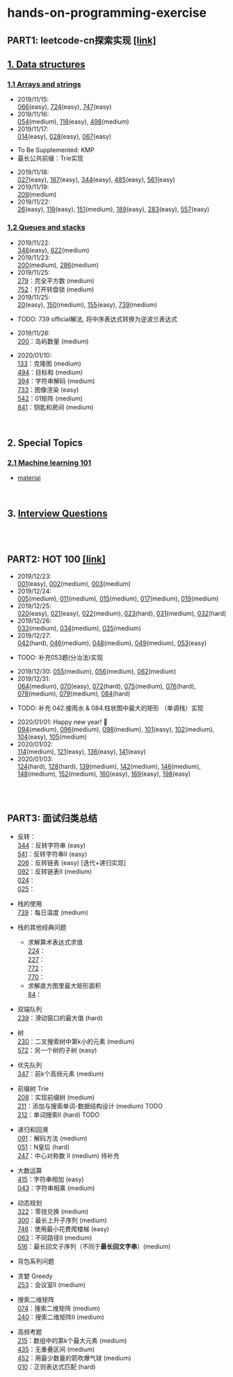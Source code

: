 # hands-on-programming-exercise
## PART1: leetcode-cn探索实现 [[link]](https://leetcode-cn.com)

## [1. Data structures](https://leetcode-cn.com/explore/learn/)
### [1.1 Arrays and strings](https://leetcode-cn.com/explore/learn/card/array-and-string/)

* 2019/11/15: <br>
[066](https://github.com/yangtao0304/hands-on-programming-exercise/blob/master/data_structure/arrays_and_strings/066_plus_one.py)(easy), [724](https://github.com/yangtao0304/hands-on-programming-exercise/blob/master/data_structure/arrays_and_strings/724_pivot_index.py)(easy), [747](https://github.com/yangtao0304/hands-on-programming-exercise/blob/master/data_structure/arrays_and_strings/747_dominant_index.py)(easy)
* 2019/11/16: <br>
[054](https://github.com/yangtao0304/hands-on-programming-exercise/blob/master/data_structure/arrays_and_strings/054_spiral_order.py)(medium), [118](https://github.com/yangtao0304/hands-on-programming-exercise/blob/master/data_structure/arrays_and_strings/118_generate.py)(easy), [498](https://github.com/yangtao0304/hands-on-programming-exercise/blob/master/data_structure/arrays_and_strings/498_find_diagonal_order.py)(medium)
* 2019/11/17: <br>
[014](https://github.com/yangtao0304/hands-on-programming-exercise/blob/master/data_structure/arrays_and_strings/014_longest_common_prefix.py)(easy), [028](https://github.com/yangtao0304/hands-on-programming-exercise/blob/master/data_structure/arrays_and_strings/028_str_str.py)(easy), [067](https://github.com/yangtao0304/hands-on-programming-exercise/blob/master/data_structure/arrays_and_strings/067_add_binary.py)(easy)  
- To Be Supplemented: KMP
- 最长公共前缀：Trie实现
* 2019/11/18: <br>
[027](https://github.com/yangtao0304/hands-on-programming-exercise/blob/master/data_structure/arrays_and_strings/027_remove_element.py)(easy), [167](https://github.com/yangtao0304/hands-on-programming-exercise/blob/master/data_structure/arrays_and_strings/167_two_sum.py)(easy), [344](https://github.com/yangtao0304/hands-on-programming-exercise/blob/master/data_structure/arrays_and_strings/344_reverse_string.py)(easy), [485](https://github.com/yangtao0304/hands-on-programming-exercise/blob/master/data_structure/arrays_and_strings/485_find_max_consecutive_ones.py)(easy), [561](https://github.com/yangtao0304/hands-on-programming-exercise/blob/master/data_structure/arrays_and_strings/561_array_pair_sum_1.py)(easy)
* 2019/11/19: <br>
[209](https://github.com/yangtao0304/hands-on-programming-exercise/blob/master/data_structure/arrays_and_strings/209_min_subarray_len.py)(medium)
* 2019/11/22: <br>
[26](https://github.com/yangtao0304/hands-on-programming-exercise/blob/master/data_structure/arrays_and_strings/026_remove_duplicates.py)(easy), [119](https://github.com/yangtao0304/hands-on-programming-exercise/blob/master/data_structure/arrays_and_strings/119_get_row.py)(easy), [151](https://github.com/yangtao0304/hands-on-programming-exercise/blob/master/data_structure/arrays_and_strings/151_reverse_words.py)(medium), [189](https://github.com/yangtao0304/hands-on-programming-exercise/blob/master/data_structure/arrays_and_strings/189_rotate.py)(easy), [283](https://github.com/yangtao0304/hands-on-programming-exercise/blob/master/data_structure/arrays_and_strings/283_move_zeroes.py)(easy), [557](https://github.com/yangtao0304/hands-on-programming-exercise/blob/master/data_structure/arrays_and_strings/557_reverse_words.py)(easy)

### [1.2 Queues and stacks](https://leetcode-cn.com/explore/learn/card/queue-stack/)
* 2019/11/22: <br>
[346](https://github.com/yangtao0304/hands-on-programming-exercise/blob/master/data_structure/queues_and_stacks/346_moving_average.py)(easy), [622](https://github.com/yangtao0304/hands-on-programming-exercise/blob/master/data_structure/queues_and_stacks/622_my_circular_queue.py)(medium)
* 2019/11/23: <br>
[200](https://github.com/yangtao0304/hands-on-programming-exercise/blob/master/data_structure/queues_and_stacks/200_num_islands.py)(medium), [286](https://github.com/yangtao0304/hands-on-programming-exercise/blob/master/data_structure/queues_and_stacks/286_walls_and_gates.py)(medium)
* 2019/11/25: <br>
[279](https://github.com/yangtao0304/hands-on-programming-exercise/blob/master/data_structure/queues_and_stacks/279_num_squares.py)：完全平方数 (medium)<br>
[752](https://github.com/yangtao0304/hands-on-programming-exercise/blob/master/data_structure/queues_and_stacks/752_open_lock.py)：打开转盘锁 (medium)<br>
* 2019/11/25: <br>
[20](https://github.com/yangtao0304/hands-on-programming-exercise/blob/master/data_structure/queues_and_stacks/020_is_valid.py)(easy), [150](https://github.com/yangtao0304/hands-on-programming-exercise/blob/master/data_structure/queues_and_stacks/150_eval_RPN.py)(medium), [155](https://github.com/yangtao0304/hands-on-programming-exercise/blob/master/data_structure/queues_and_stacks/155_min_stack.py)(easy), [739](https://github.com/yangtao0304/hands-on-programming-exercise/blob/master/data_structure/queues_and_stacks/739_daily_temperatures.py)(medium)
- TODO: 739 official解法, 将中序表达式转换为逆波兰表达式
* 2019/11/26: <br>
[200](https://github.com/yangtao0304/hands-on-programming-exercise/blob/master/data_structure/queues_and_stacks/200_num_islands.py)：岛屿数量 (medium)<br>

* 2020/01/10: <br>
[133](https://github.com/yangtao0304/hands-on-programming-exercise/blob/master/data_structure/queues_and_stacks/133_clone_graph.py)：克隆图 (medium)<br>
[494](https://github.com/yangtao0304/hands-on-programming-exercise/blob/master/data_structure/queues_and_stacks/494_find_target_sumways.py)：目标和 (medium)<br>
[394](https://github.com/yangtao0304/hands-on-programming-exercise/blob/master/data_structure/queues_and_stacks/394_decode_string.py)：字符串解码 (medium)<br>
[733](https://github.com/yangtao0304/hands-on-programming-exercise/blob/master/data_structure/queues_and_stacks/733_flood_fill.py)：图像渲染 (easy)<br>
[542](https://github.com/yangtao0304/hands-on-programming-exercise/blob/master/data_structure/queues_and_stacks/542_update_matrix.py)：01矩阵 (medium)<br>
[841](https://github.com/yangtao0304/hands-on-programming-exercise/blob/master/data_structure/queues_and_stacks/841_can_visitallrooms.py)：钥匙和房间 (medium)<br>


<br>

## 2. Special Topics
### [2.1 Machine learning 101](https://leetcode-cn.com/explore/orignial/card/machine-learning-101/)
- [material](https://github.com/yangtao0304/hands-on-programming-exercise/blob/master/special_topic/machine_learning_101/README.md)

<br>

## 3. [Interview Questions](https://leetcode-cn.com/explore/interview/)

<br><br>

## PART2: HOT 100 [[link]](https://leetcode-cn.com/problemset/hot-100/)
* 2019/12/23: <br>
[001](https://github.com/yangtao0304/hands-on-programming-exercise/blob/master/HOT_100/001_two_sum.py)(easy), [002](https://github.com/yangtao0304/hands-on-programming-exercise/blob/master/HOT_100/002_add_two_numbers.py)(medium), [003](https://github.com/yangtao0304/hands-on-programming-exercise/blob/master/HOT_100/003_length_of_longest_substring.py)(medium)
* 2019/12/24: <br>
[005](https://github.com/yangtao0304/hands-on-programming-exercise/blob/master/HOT_100/005_longest_palindrome.py)(medium), [011](https://github.com/yangtao0304/hands-on-programming-exercise/blob/master/HOT_100/011_max_area.py)(medium), [015](https://github.com/yangtao0304/hands-on-programming-exercise/blob/master/HOT_100/015_three_sum.py)(medium), [017](https://github.com/yangtao0304/hands-on-programming-exercise/blob/master/HOT_100/017_letter_combinations.py)(medium), [019](https://github.com/yangtao0304/hands-on-programming-exercise/blob/master/HOT_100/019_remove_nth_from_end.py)(medium)<br>
* 2019/12/25: <br>
[020](https://github.com/yangtao0304/hands-on-programming-exercise/blob/master/HOT_100/020_is_valid.py)(easy), [021](https://github.com/yangtao0304/hands-on-programming-exercise/blob/master/HOT_100/021_merge_two_lists.py)(easy), [022](https://github.com/yangtao0304/hands-on-programming-exercise/blob/master/HOT_100/022_generate_parenthesis.py)(medium), [023](https://github.com/yangtao0304/hands-on-programming-exercise/blob/master/HOT_100/023_merge_k_lists.py)(hard), [031](https://github.com/yangtao0304/hands-on-programming-exercise/blob/master/HOT_100/031_next_permutation.py)(medium), [032](https://github.com/yangtao0304/hands-on-programming-exercise/blob/master/HOT_100/032_longest_valid_parenthese.py)(hard)
* 2019/12/26: <br>
[033](https://github.com/yangtao0304/hands-on-programming-exercise/blob/master/HOT_100/033_search.py)(medium), [034](https://github.com/yangtao0304/hands-on-programming-exercise/blob/master/HOT_100/034_search_range.py)(medium), [035](https://github.com/yangtao0304/hands-on-programming-exercise/blob/master/HOT_100/035_combination_sum.py)(medium)
* 2019/12/27: <br>
[042](https://github.com/yangtao0304/hands-on-programming-exercise/blob/master/HOT_100/042_trap.py)(hard), [046](https://github.com/yangtao0304/hands-on-programming-exercise/blob/master/HOT_100/046_permute.py)(medium), [048](https://github.com/yangtao0304/hands-on-programming-exercise/blob/master/HOT_100/048_rotate.py)(medium), [049](https://github.com/yangtao0304/hands-on-programming-exercise/blob/master/HOT_100/049_group_anagrams.py)(medium), [053](https://github.com/yangtao0304/hands-on-programming-exercise/blob/master/HOT_100/053_max_subarray.py)(easy)
- TODO: 补充053题(分治法)实现
* 2019/12/30: [055](https://github.com/yangtao0304/hands-on-programming-exercise/blob/master/HOT_100/055_can_jump.py)(medium), [056](https://github.com/yangtao0304/hands-on-programming-exercise/blob/master/HOT_100/056_merge.py)(medium), [062](https://github.com/yangtao0304/hands-on-programming-exercise/blob/master/HOT_100/062_unique_paths.py)(medium)
* 2019/12/31: <br>
[064](https://github.com/yangtao0304/hands-on-programming-exercise/blob/master/HOT_100/064_min_path_sum.py)(medium), [070](https://github.com/yangtao0304/hands-on-programming-exercise/blob/master/HOT_100/070_climb_stairs.py)(easy), [072](https://github.com/yangtao0304/hands-on-programming-exercise/blob/master/HOT_100/072_min_distance.py)(hard), [075](https://github.com/yangtao0304/hands-on-programming-exercise/blob/master/HOT_100/075_sort_colors.py)(medium), [076](https://github.com/yangtao0304/hands-on-programming-exercise/blob/master/HOT_100/076_min_window.py)(hard), [078](https://github.com/yangtao0304/hands-on-programming-exercise/blob/master/HOT_100/078_subsets.py)(medium), [079](https://github.com/yangtao0304/hands-on-programming-exercise/blob/master/HOT_100/079_exist.py)(medium), [084](https://github.com/yangtao0304/hands-on-programming-exercise/blob/master/HOT_100/084_largest_rectangle_area.py)(hard)
- TODO: 补充 042.接雨水 & 084.柱状图中最大的矩形 （单调栈）实现  

* 2020/01/01: Happy new year! 🧨<br>
[094](https://github.com/yangtao0304/hands-on-programming-exercise/blob/master/HOT_100/094_inorder_traversal.py)(medium), [096](https://github.com/yangtao0304/hands-on-programming-exercise/blob/master/HOT_100/096_num_trees.py)(medium), [098](https://github.com/yangtao0304/hands-on-programming-exercise/blob/master/HOT_100/098_is_valid_bst.py)(medium), [101](https://github.com/yangtao0304/hands-on-programming-exercise/blob/master/HOT_100/101_is_symmetric.py)(easy), [102](https://github.com/yangtao0304/hands-on-programming-exercise/blob/master/HOT_100/102_level_order.py)(medium), [104](https://github.com/yangtao0304/hands-on-programming-exercise/blob/master/HOT_100/104_max_depth.py)(easy), [105](https://github.com/yangtao0304/hands-on-programming-exercise/blob/master/HOT_100/105_build_tree.py)(medium)
* 2020/01/02:<br>
[114](https://github.com/yangtao0304/hands-on-programming-exercise/blob/master/HOT_100/114_flatten.py)(medium), [121](https://github.com/yangtao0304/hands-on-programming-exercise/blob/master/HOT_100/121_max_profit.py)(easy), [136](https://github.com/yangtao0304/hands-on-programming-exercise/blob/master/HOT_100/136_single_number.py)(easy), [141](https://github.com/yangtao0304/hands-on-programming-exercise/blob/master/HOT_100/141_has_cycle.py)(easy)
* 2020/01/03:<br>
[124](https://github.com/yangtao0304/hands-on-programming-exercise/blob/master/HOT_100/124_max_path_sum.py)(hard), [128](https://github.com/yangtao0304/hands-on-programming-exercise/blob/master/HOT_100/128_longest_consecutive.py)(hard), [139](https://github.com/yangtao0304/hands-on-programming-exercise/blob/master/HOT_100/139_word_break.py)(medium), [142](https://github.com/yangtao0304/hands-on-programming-exercise/blob/master/HOT_100/142_detect_cycle.py)(medium), [146](https://github.com/yangtao0304/hands-on-programming-exercise/blob/master/HOT_100/146_lru_cache.py)(medium), [148](https://github.com/yangtao0304/hands-on-programming-exercise/blob/master/HOT_100/148_sort_list.py)(medium), [152](https://github.com/yangtao0304/hands-on-programming-exercise/blob/master/HOT_100/152_max_product.py)(medium), [160](https://github.com/yangtao0304/hands-on-programming-exercise/blob/master/HOT_100/160_get_intersection_node.py)(easy), [169](https://github.com/yangtao0304/hands-on-programming-exercise/blob/master/HOT_100/169_majority_element.py)(easy), [198](https://github.com/yangtao0304/hands-on-programming-exercise/blob/master/HOT_100/198_rob.py)(easy)

<br><br>

## PART3: 面试归类总结
* 反转：<br>
[344](https://github.com/yangtao0304/hands-on-programming-exercise/blob/master/interview/344_reverse_string.py)：反转字符串 (easy)<br>
[541](https://github.com/yangtao0304/hands-on-programming-exercise/blob/master/interview/541_reverse_string2.py)：反转字符串II (easy)<br>
[206](https://github.com/yangtao0304/hands-on-programming-exercise/blob/master/interview/206_reverse_list.py)：反转链表 (easy) [迭代+递归实现]<br>
[092](https://github.com/yangtao0304/hands-on-programming-exercise/blob/master/interview/092_reverse_list2.py)：反转链表II (medium)<br>
[024]()：<br>
[025]()：

* 栈的使用<br>
[739](https://github.com/yangtao0304/hands-on-programming-exercise/blob/master/interview/739_daily_temp.py)：每日温度 (medium)

* 栈的其他经典问题<br>
    * 求解算术表达式求值<br>
[224]()：<br>
[227]()：<br>
[772]()：<br>
[770]()：<br>
    * 求解直方图里最大矩形面积<br>
[84]()：<br>

* 双端队列<br>
[239](https://github.com/yangtao0304/hands-on-programming-exercise/blob/master/interview/239_max_sliding_window.py)：滑动窗口的最大值 (hard)

* 树<br>
[230](https://github.com/yangtao0304/hands-on-programming-exercise/blob/master/interview/230_kth_smallest.py)：二叉搜索树中第k小的元素 (medium)<br>
[572](https://github.com/yangtao0304/hands-on-programming-exercise/blob/master/interview/572_is_subtree.py)：另一个树的子树 (easy)

* 优先队列<br>
[347](https://github.com/yangtao0304/hands-on-programming-exercise/blob/master/interview/347_topk_frequent.py)：前k个高频元素 (medium)

* 前缀树 Trie<br>
[208](https://github.com/yangtao0304/hands-on-programming-exercise/blob/master/interview/208_trie.py)：实现前缀树 (medium)<br>
[211](https://github.com/yangtao0304/hands-on-programming-exercise/blob/master/interview/211_word_dictionary.py)：添加与搜索单词-数据结构设计 (medium) TODO<br> 
[212](https://github.com/yangtao0304/hands-on-programming-exercise/blob/master/interview/212_find_words.py)：单词搜索II (hard) TODO

* 递归和回溯<br>
[091](https://github.com/yangtao0304/hands-on-programming-exercise/blob/master/interview/091_num_decodings.py)：解码方法 (medium)<br>
[051](https://github.com/yangtao0304/hands-on-programming-exercise/blob/master/interview/051_solve_nqueens.py)：N皇后 (hard)<br>
[247]()：中心对称数 II (medium) 待补充<br>

* 大数运算<br>
[415](https://github.com/yangtao0304/hands-on-programming-exercise/blob/master/interview/415_add_strings.py)：字符串相加 (easy)<br>
[043](https://github.com/yangtao0304/hands-on-programming-exercise/blob/master/interview/043_multiply.py)：字符串相乘 (medium)<br>

* 动态规划<br>
[322]()：零钱兑换 (medium)<br>
[300](https://github.com/yangtao0304/hands-on-programming-exercise/blob/master/interview/0300_length_of_lis.py)：最长上升子序列 (medium)<br>
[746](https://github.com/yangtao0304/hands-on-programming-exercise/blob/master/interview/746_mincost_climbingstairs.py)：使用最小花费爬楼梯 (easy)<br>
[063](https://github.com/yangtao0304/hands-on-programming-exercise/blob/master/interview/063_uniquepaths_obstacles.py)：不同路径II (medium)<br>
[516](https://github.com/yangtao0304/hands-on-programming-exercise/blob/master/interview/516_longest_palindrome_subseq.py)：最长回文子序列（不同于**最长回文字串**）(medium)<br>

* 背包系列问题<br>


* 贪婪 Greedy<br>
[253](https://github.com/yangtao0304/hands-on-programming-exercise/blob/master/interview/253_min_meeting_rooms.py)：会议室II (medium)<br>

* 搜索二维矩阵<br>
[074](https://github.com/yangtao0304/hands-on-programming-exercise/blob/master/interview/074_search_matrix.py)：搜索二维矩阵 (medium)<br>
[240](https://github.com/yangtao0304/hands-on-programming-exercise/blob/master/interview/240_search_matrix2.py)：搜索二维矩阵II (medium)<br>

* 高频考题<br>
[215](https://github.com/yangtao0304/hands-on-programming-exercise/blob/master/interview/215_find_kth_largest.py)：数组中的第k个最大元素 (medium)<br>
[435](https://github.com/yangtao0304/hands-on-programming-exercise/blob/master/interview/435_erase_overlap_intervals.py)：无重叠区间 (medium)<br>
[452](https://github.com/yangtao0304/hands-on-programming-exercise/blob/master/interview/452_find_min_arrow_shots.py)：用最少数量的箭吹爆气球 (medium)<br>
[010](https://github.com/yangtao0304/hands-on-programming-exercise/blob/master/interview/010_is_match.py)：正则表达式匹配 (hard)<br>